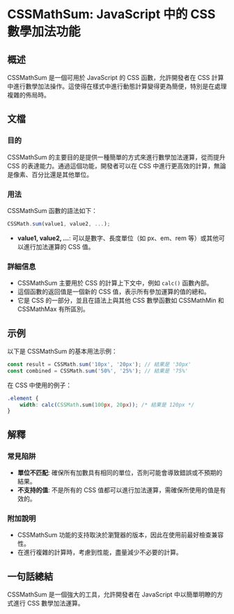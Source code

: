 <!--
Meta Description: # CSSMathSum: JavaScript 中的 CSS 數學加法功能 ## 概述 CSSMathSum 是一個可用於 JavaScript 的 CSS 函數，允許開發者在 CSS 計算中進行數學加法操作。這使得在樣式中進行動態計算變得更為簡便，特別是在處理複雜的佈局時。 ## 文檔 ### ...
Meta Keywords: css, cssmathsum, javascript, cssmath, sum
-->

# CSSMathSum: JavaScript 中的 CSS 數學加法功能

## 概述
CSSMathSum 是一個可用於 JavaScript 的 CSS 函數，允許開發者在 CSS 計算中進行數學加法操作。這使得在樣式中進行動態計算變得更為簡便，特別是在處理複雜的佈局時。

## 文檔
### 目的
CSSMathSum 的主要目的是提供一種簡單的方式來進行數學加法運算，從而提升 CSS 的表達能力。通過這個功能，開發者可以在 CSS 中進行更高效的計算，無論是像素、百分比還是其他單位。

### 用法
CSSMathSum 函數的語法如下：
```javascript
CSSMath.sum(value1, value2, ...);
```
- **value1, value2, ...**: 可以是數字、長度單位（如 px、em、rem 等）或其他可以進行加法運算的 CSS 值。

### 詳細信息
- CSSMathSum 主要用於 CSS 的計算上下文中，例如 `calc()` 函數內部。
- 這個函數的返回值是一個新的 CSS 值，表示所有參加運算的值的總和。
- 它是 CSS 的一部分，並且在語法上與其他 CSS 數學函數如 CSSMathMin 和 CSSMathMax 有所區別。

## 示例
以下是 CSSMathSum 的基本用法示例：

```javascript
const result = CSSMath.sum('10px', '20px'); // 結果是 '30px'
const combined = CSSMath.sum('50%', '25%'); // 結果是 '75%'
```

在 CSS 中使用的例子：
```css
.element {
    width: calc(CSSMath.sum(100px, 20px)); /* 結果是 120px */
}
```

## 解釋
### 常見陷阱
- **單位不匹配**: 確保所有加數具有相同的單位，否則可能會導致錯誤或不預期的結果。
- **不支持的值**: 不是所有的 CSS 值都可以進行加法運算，需確保所使用的值是有效的。

### 附加說明
- CSSMathSum 功能的支持取決於瀏覽器的版本，因此在使用前最好檢查兼容性。
- 在進行複雜的計算時，考慮到性能，盡量減少不必要的計算。

## 一句話總結
CSSMathSum 是一個強大的工具，允許開發者在 JavaScript 中以簡單明瞭的方式進行 CSS 數學加法運算。